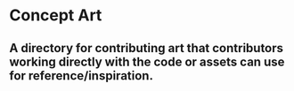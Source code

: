 # Concept Art

## A directory for contributing art that contributors working directly with the code or assets can use for reference/inspiration.
